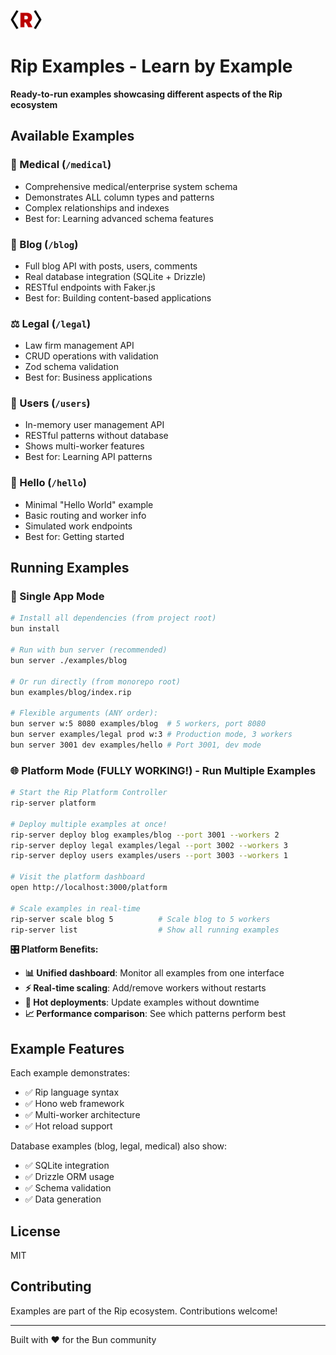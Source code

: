 <img src="/docs/rip-icon-512wa.png" style="width:50px" /> <br>

# Rip Examples - Learn by Example

**Ready-to-run examples showcasing different aspects of the Rip ecosystem**

## Available Examples

### 🏥 Medical (`/medical`)
- Comprehensive medical/enterprise system schema
- Demonstrates ALL column types and patterns
- Complex relationships and indexes
- Best for: Learning advanced schema features

### 📝 Blog (`/blog`)
- Full blog API with posts, users, comments
- Real database integration (SQLite + Drizzle)
- RESTful endpoints with Faker.js
- Best for: Building content-based applications

### ⚖️ Legal (`/legal`)
- Law firm management API
- CRUD operations with validation
- Zod schema validation
- Best for: Business applications

### 👥 Users (`/users`)
- In-memory user management API
- RESTful patterns without database
- Shows multi-worker features
- Best for: Learning API patterns

### 👋 Hello (`/hello`)
- Minimal "Hello World" example
- Basic routing and worker info
- Simulated work endpoints
- Best for: Getting started

## Running Examples

### **🎯 Single App Mode**
```bash
# Install all dependencies (from project root)
bun install

# Run with bun server (recommended)
bun server ./examples/blog

# Or run directly (from monorepo root)
bun examples/blog/index.rip

# Flexible arguments (ANY order):
bun server w:5 8080 examples/blog  # 5 workers, port 8080
bun server examples/legal prod w:3 # Production mode, 3 workers
bun server 3001 dev examples/hello # Port 3001, dev mode
```

### **🌐 Platform Mode (FULLY WORKING!) - Run Multiple Examples**
```bash
# Start the Rip Platform Controller
rip-server platform

# Deploy multiple examples at once!
rip-server deploy blog examples/blog --port 3001 --workers 2
rip-server deploy legal examples/legal --port 3002 --workers 3
rip-server deploy users examples/users --port 3003 --workers 1

# Visit the platform dashboard
open http://localhost:3000/platform

# Scale examples in real-time
rip-server scale blog 5          # Scale blog to 5 workers
rip-server list                  # Show all running examples
```

**🎛️ Platform Benefits:**
- **📊 Unified dashboard**: Monitor all examples from one interface
- **⚡ Real-time scaling**: Add/remove workers without restarts
- **🔧 Hot deployments**: Update examples without downtime
- **📈 Performance comparison**: See which patterns perform best

## Example Features

Each example demonstrates:
- ✅ Rip language syntax
- ✅ Hono web framework
- ✅ Multi-worker architecture
- ✅ Hot reload support

Database examples (blog, legal, medical) also show:
- ✅ SQLite integration
- ✅ Drizzle ORM usage
- ✅ Schema validation
- ✅ Data generation

## License

MIT

## Contributing

Examples are part of the Rip ecosystem. Contributions welcome!

---

Built with ❤️ for the Bun community